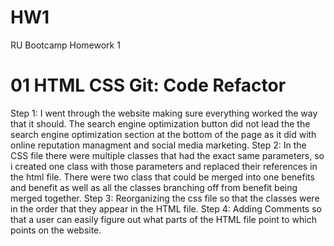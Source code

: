 # HW1
RU Bootcamp Homework 1
# 01 HTML CSS Git: Code Refactor

Step 1:
    I went through the website making sure everything worked the way that it should. The search engine optimization button did not lead the the search engine optimization section at the bottom of the page as it did with online reputation managment and social media marketing.
Step 2:
    In the CSS file there were multiple classes that had the exact same parameters, so i created one class with those parameters and replaced their references in the html file.
    There were two class that could be merged into one benefits and benefit as well as all the classes branching off from benefit being merged together.
Step 3:
    Reorganizing the css file so that the classes were in the order that they appear in the HTML file.
Step 4:
     Adding Comments so that a user can easily figure out what parts of the HTML file point to which points on the website.

